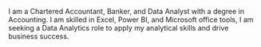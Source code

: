 I am a Chartered Accountant, Banker, and Data Analyst with a degree in Accounting. I am skilled in Excel, Power BI, and Microsoft office tools, I am seeking a Data Analytics role to apply my analytical skills and drive business success.
